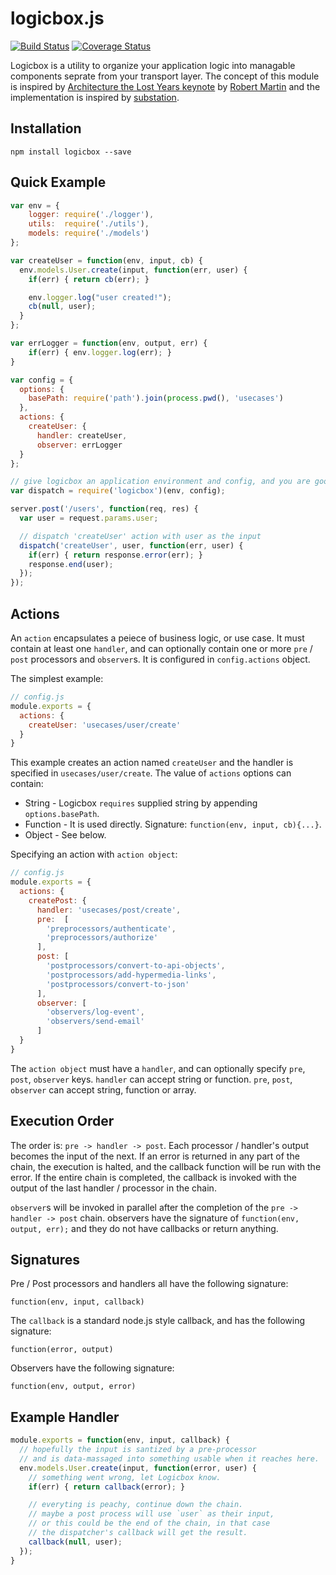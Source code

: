 logicbox.js
===========

[![Build Status](https://travis-ci.org/aq1018/logicbox.png?branch=master)](https://travis-ci.org/aq1018/logicbox)
[![Coverage Status](https://coveralls.io/repos/aq1018/logicbox/badge.png)](https://coveralls.io/r/aq1018/logicbox)

Logicbox is a utility to organize your application logic into managable components seprate from your transport layer. The concept of this module is inspired by [Architecture the Lost Years keynote](http://www.confreaks.com/videos/759-rubymidwest2011-keynote-architecture-the-lost-years) by [Robert Martin](http://en.wikipedia.org/wiki/Robert_Cecil_Martin) and the implementation is inspired by [substation](https://github.com/snusnu/substation).


Installation
------------

```
npm install logicbox --save
```

Quick Example
-------------

```javascript
var env = {
    logger: require('./logger'),
    utils:  require('./utils'),
    models: require('./models')
};

var createUser = function(env, input, cb) {
  env.models.User.create(input, function(err, user) {
    if(err) { return cb(err); }

    env.logger.log("user created!");
    cb(null, user);
  }
};

var errLogger = function(env, output, err) {
    if(err) { env.logger.log(err); }
}

var config = {
  options: {
    basePath: require('path').join(process.pwd(), 'usecases')
  },
  actions: {
    createUser: {
      handler: createUser,
      observer: errLogger
  }
};

// give logicbox an application environment and config, and you are good to go.
var dispatch = require('logicbox')(env, config);

server.post('/users', function(req, res) {
  var user = request.params.user;

  // dispatch 'createUser' action with user as the input
  dispatch('createUser', user, function(err, user) {
    if(err) { return response.error(err); }
    response.end(user);
  });
});

```

Actions
-------

An `action` encapsulates a peiece of business logic, or use case. It must contain at least one `handler`, and can optionally contain one or more `pre` / `post` processors and `observer`s. It is configured in `config.actions` object.

The simplest example:

```javascript
// config.js
module.exports = {
  actions: {
    createUser: 'usecases/user/create'
  }
}
```

This example creates an action named `createUser` and the handler is specified in `usecases/user/create`. The value of `actions` options can contain:

* String - Logicbox `requires` supplied string by appending `options.basePath`.
* Function - It is used directly. Signature: `function(env, input, cb){...}`.
* Object - See below.

Specifying an action with `action object`:

```javascript
// config.js
module.exports = {
  actions: {
    createPost: {
      handler: 'usecases/post/create',
      pre:  [
        'preprocessors/authenticate',
        'preprocessors/authorize'
      ],
      post: [
        'postprocessors/convert-to-api-objects',
        'postprocessors/add-hypermedia-links',
        'postprocessors/convert-to-json'
      ],
      observer: [
        'observers/log-event',
        'observers/send-email'
      ]
  }
}
```

The `action object` must have a `handler`, and can optionally specify `pre`, `post`, `observer` keys. `handler` can accept string or function. `pre`, `post`, `observer` can accept string, function or array.

Execution Order
---------------

The order is: `pre -> handler -> post`. Each processor / handler's output becomes the input of the next. If an error is returned in any part of the chain, the execution is halted, and the callback function will be run with the error. If the entire chain is completed, the callback is invoked with the output of the last handler / processor in the chain.

`observer`s will be invoked in parallel after the completion of the `pre -> handler -> post` chain. observers have the signature of `function(env, output, err);` and they do not have callbacks or return anything.


Signatures
----------

Pre / Post processors and handlers all have the following signature:

`function(env, input, callback)`

The `callback` is a standard node.js style callback, and has the following signature:

`function(error, output)`

Observers have the following signature:

`function(env, output, error)`

Example Handler
---------------

```javascript
module.exports = function(env, input, callback) {
  // hopefully the input is santized by a pre-processor
  // and is data-massaged into something usable when it reaches here.
  env.models.User.create(input, function(error, user) {
    // something went wrong, let Logicbox know.
    if(err) { return callback(error); }

    // everyting is peachy, continue down the chain.
    // maybe a post process will use `user` as their input,
    // or this could be the end of the chain, in that case
    // the dispatcher's callback will get the result.
    callback(null, user);
  });
}
```
